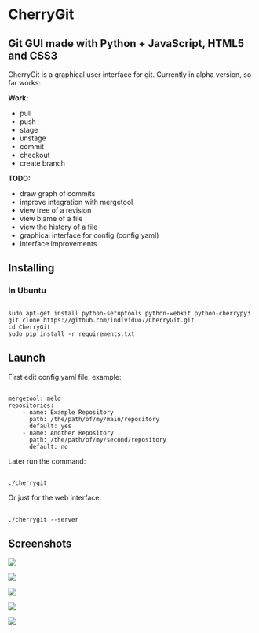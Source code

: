 CherryGit
======================================

Git GUI made with Python + JavaScript, HTML5 and CSS3
-------------------------------------

CherryGit is a graphical user interface for git. Currently in alpha version, so far works:

**Work:**

- pull
- push
- stage
- unstage
- commit
- checkout
- create branch

**TODO:**

- draw graph of commits
- improve integration with mergetool
- view tree of a revision
- view blame of a file
- view the history of a file
- graphical interface for config (config.yaml)
- Interface improvements

Installing
----------
    
### In Ubuntu

##
    sudo apt-get install python-setuptools python-webkit python-cherrypy3
    git clone https://github.com/individuo7/CherryGit.git
    cd CherryGit
    sudo pip install -r requirements.txt

Launch
----------

First edit config.yaml file, example:

##
    mergetool: meld
    repositories:
        - name: Example Repository
          path: /the/path/of/my/main/repository
          default: yes
        - name: Another Repository
          path: /the/path/of/my/second/repository
          default: no

Later run the command:

##
    ./cherrygit

Or just for the web interface:

##
    ./cherrygit --server


Screenshots
----------


![](https://dl.dropbox.com/u/5594456/cherrygit/1.png?raw=true)


![](https://dl.dropbox.com/u/5594456/cherrygit/2.png?raw=true)


![](https://dl.dropbox.com/u/5594456/cherrygit/3.png?raw=true)


![](https://dl.dropbox.com/u/5594456/cherrygit/4.png?raw=true)


![](https://dl.dropbox.com/u/5594456/cherrygit/5.png?raw=true)
